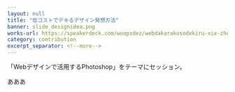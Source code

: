 ```yaml
---
layout: null
title: "低コストでデキるデザイン発想方法"
banner: slide_designidea.png
works-url: https://speakerdeck.com/woopsdez/webdakarakosodekiru-xie-zhen-yairasutoganaitokifalsedi-kosutodedekirudezainfa-xiang-fang-fa
category: contribution
excerpt_separator: <!--more-->
---
```


「Webデザインで活用するPhotoshop」をテーマにセッション。

<!--more-->

あああ
